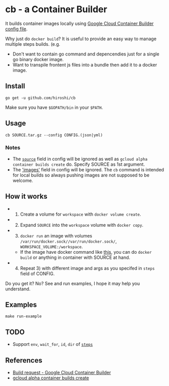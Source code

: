 # cb - a Container Builder

It builds container images locally using [Google Cloud Container Builder config file](https://cloud.google.com/container-builder/docs/api/build-requests#build_steps).

Why just do `docker build`? It is useful to provide an easy way to manage multiple steps builds.
(e.g.
- Don't want to contain go command and depencendies just for a single go binary docker image.
- Want to transpile frontent js files into a bundle then add it to a docker image.

## Install

`go get -u github.com/hiroshi/cb`

Make sure you have `$GOPATH/bin` in your `$PATH`.

## Usage

`cb SOURCE.tar.gz --config CONFIG.(json|yml)`

### Notes
- The [`source`](https://cloud.google.com/container-builder/docs/api/build-requests#source_location) field in config will be ignored as well as `gcloud alpha container builds create` do. Specify SOURCE as 1st argument.
- The ['images'](https://cloud.google.com/container-builder/docs/api/build-requests#resulting_images) field in config will be ignored. The `cb` command is intended for local builds so always pushing images are not supposed to be welcome.

## How it works
- 1) Create a volume for `workspace` with `docker volume create`.
- 2) Expand `SOURCE` into the `workspace` volume with `docker copy`.
- 3) `docker run` an image with volumes `/var/run/docker.sock//var/run/docker.sock/`, `WORKSPACE_VOLUME:/workspace`.
  - If the image have docker command like [this](https://github.com/GoogleCloudPlatform/cloud-builders/tree/master/docker), you can do `docker build` or anything in container with SOURCE at hand.
- 4) Repeat 3) with different image and args as you specifed in `steps` field of CONFIG.

Do you get it? No? See and run examples, I hope it may help you understand.

## Examples
`make run-example`

## TODO

- Support `env`, `wait_for`, `id`, `dir` of [`steps`](https://cloud.google.com/container-builder/docs/api/build-requests#build_steps)

## References
- [Build request - Google Cloud Container Builder](https://cloud.google.com/container-builder/docs/api/build-requests)
- [gcloud alpha container builds create](https://cloud.google.com/sdk/gcloud/reference/alpha/container/builds/create)
